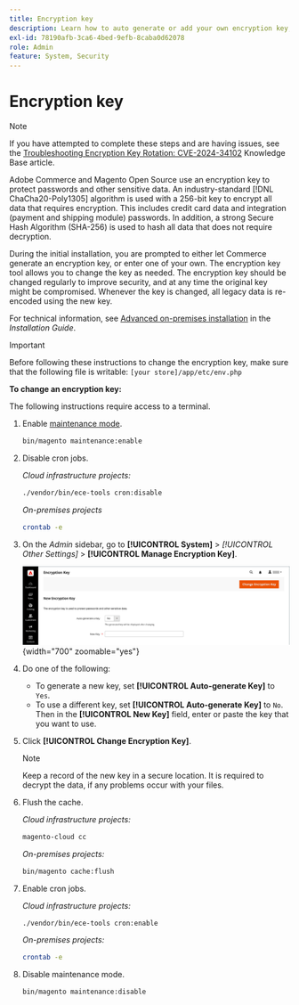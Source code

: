 ```yaml
---
title: Encryption key
description: Learn how to auto generate or add your own encryption key, which should be changed regularly to improve security.
exl-id: 78190afb-3ca6-4bed-9efb-8caba0d62078
role: Admin
feature: System, Security
---
```

# Encryption key

>[!NOTE]
>
>If you have attempted to complete these steps and are having issues, see the [Troubleshooting Encryption Key Rotation: CVE-2024-34102](https://experienceleague.adobe.com/en/docs/commerce-knowledge-base/kb/troubleshooting/known-issues-patches-attached/troubleshooting-encryption-key-rotation-cve-2024-34102) Knowledge Base article.

Adobe Commerce and Magento Open Source use an encryption key to protect passwords and other sensitive data. An industry-standard [!DNL ChaCha20-Poly1305] algorithm is used with a 256-bit key to encrypt all data that requires encryption. This includes credit card data and integration (payment and shipping module) passwords. In addition, a strong Secure Hash Algorithm (SHA-256) is used to hash all data that does not require decryption.

During the initial installation, you are prompted to either let Commerce generate an encryption key, or enter one of your own. The encryption key tool allows you to change the key as needed. The encryption key should be changed regularly to improve security, and at any time the original key might be compromised. Whenever the key is changed, all legacy data is re-encoded using the new key.

For technical information, see [Advanced on-premises installation](https://experienceleague.adobe.com/docs/commerce-operations/installation-guide/advanced.html) in the _Installation Guide_.

>[!IMPORTANT]
>
>Before following these instructions to change the encryption key, make sure that the following file is writable: `[your store]/app/etc/env.php`

**To change an encryption key:**

The following instructions require access to a terminal.

1. Enable [maintenance mode](https://experienceleague.adobe.com/en/docs/commerce-operations/configuration-guide/setup/application-modes#maintenance-mode).
   
   ```bash
   bin/magento maintenance:enable
   ```

1. Disable cron jobs.

   _Cloud infrastructure projects:_

   ```bash
   ./vendor/bin/ece-tools cron:disable
   ```
   
   _On-premises projects_

   ```bash
   crontab -e
   ```

1. On the _Admin_ sidebar, go to **[!UICONTROL System]** > _[!UICONTROL Other Settings]_ > **[!UICONTROL Manage Encryption Key]**.

   ![System encryption key](./assets/encryption-key.png){width="700" zoomable="yes"}

1. Do one of the following:

   - To generate a new key, set **[!UICONTROL Auto-generate Key]** to `Yes`.
   - To use a different key, set **[!UICONTROL Auto-generate Key]** to `No`. Then in the **[!UICONTROL New Key]** field, enter or paste the key that you want to use.

1. Click **[!UICONTROL Change Encryption Key]**.

   >[!NOTE]
   >
   >Keep a record of the new key in a secure location. It is required to decrypt the data, if any problems occur with your files.

1. Flush the cache.

   _Cloud infrastructure projects:_

   ```bash
   magento-cloud cc
   ```

   _On-premises projects:_
   
   ```bash
   bin/magento cache:flush
   ```

1. Enable cron jobs.

   _Cloud infrastructure projects:_

   ```bash
   ./vendor/bin/ece-tools cron:enable
   ```

   _On-premises projects:_

   ```bash
   crontab -e
   ```

1. Disable maintenance mode.

   ```bash
   bin/magento maintenance:disable
   ```
